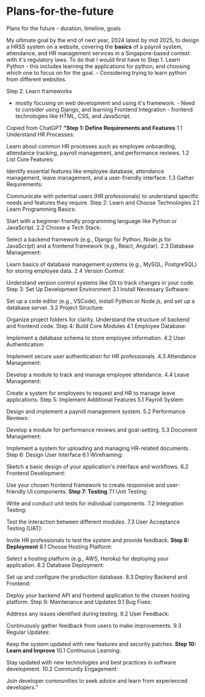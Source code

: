 # Plans-for-the-future
Plans for the future - duration, timeline, goals

My ultimate goal by the end of next year, 2024 latest by mid 2025, to design a HRSS system on a website, covering the **basics** of a payroll system, attendance, and HR management services in a Singapore-based context with it's regulatory laws.
To do that I would first have to 
Step 1. Learn Python - this includes learning the applications for python, and choosing which one to focus on for the goal.
      - Considering trying to learn python from different websites.
  
Step 2. Learn frameworks
- mostly focusing on web development and using it's framework.
      - Need to consider using Django, and learning Frontend Integration - frontend technologies like HTML, CSS, and JavaScript.

Copied from ChatGPT
**"Step 1: Define Requirements and Features**
1.1 Understand HR Processes:

Learn about common HR processes such as employee onboarding, attendance tracking, payroll management, and performance reviews.
1.2 List Core Features:

Identify essential features like employee database, attendance management, leave management, and a user-friendly interface.
1.3 Gather Requirements:

Communicate with potential users (HR professionals) to understand specific needs and features they require.
Step 2: Learn and Choose Technologies
2.1 Learn Programming Basics:

Start with a beginner-friendly programming language like Python or JavaScript.
2.2 Choose a Tech Stack:

Select a backend framework (e.g., Django for Python, Node.js for JavaScript) and a frontend framework (e.g., React, Angular).
2.3 Database Management:

Learn basics of database management systems (e.g., MySQL, PostgreSQL) for storing employee data.
2.4 Version Control:

Understand version control systems like Git to track changes in your code.
Step 3: Set Up Development Environment
3.1 Install Necessary Software:

Set up a code editor (e.g., VSCode), install Python or Node.js, and set up a database server.
3.2 Project Structure:

Organize project folders for clarity. Understand the structure of backend and frontend code.
Step 4: Build Core Modules
4.1 Employee Database:

Implement a database schema to store employee information.
4.2 User Authentication:

Implement secure user authentication for HR professionals.
4.3 Attendance Management:

Develop a module to track and manage employee attendance.
4.4 Leave Management:

Create a system for employees to request and HR to manage leave applications.
Step 5: Implement Additional Features
5.1 Payroll System:

Design and implement a payroll management system.
5.2 Performance Reviews:

Develop a module for performance reviews and goal-setting.
5.3 Document Management:

Implement a system for uploading and managing HR-related documents.
Step 6: Design User Interface
6.1 Wireframing:

Sketch a basic design of your application's interface and workflows.
6.2 Frontend Development:

Use your chosen frontend framework to create responsive and user-friendly UI components.
**Step 7: Testing**
7.1 Unit Testing:

Write and conduct unit tests for individual components.
7.2 Integration Testing:

Test the interaction between different modules.
7.3 User Acceptance Testing (UAT):

Invite HR professionals to test the system and provide feedback.
**Step 8: Deployment**
8.1 Choose Hosting Platform:

Select a hosting platform (e.g., AWS, Heroku) for deploying your application.
8.2 Database Deployment:

Set up and configure the production database.
8.3 Deploy Backend and Frontend:

Deploy your backend API and frontend application to the chosen hosting platform.
Step 9: Maintenance and Updates
9.1 Bug Fixes:

Address any issues identified during testing.
9.2 User Feedback:

Continuously gather feedback from users to make improvements.
9.3 Regular Updates:

Keep the system updated with new features and security patches.
**Step 10: Learn and Improve**
10.1 Continuous Learning:

Stay updated with new technologies and best practices in software development.
10.2 Community Engagement:

Join developer communities to seek advice and learn from experienced developers."
